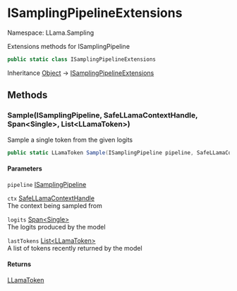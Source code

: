 # ISamplingPipelineExtensions

Namespace: LLama.Sampling

Extensions methods for ISamplingPipeline

```csharp
public static class ISamplingPipelineExtensions
```

Inheritance [Object](https://docs.microsoft.com/en-us/dotnet/api/system.object) → [ISamplingPipelineExtensions](./llama.sampling.isamplingpipelineextensions.md)

## Methods

### **Sample(ISamplingPipeline, SafeLLamaContextHandle, Span&lt;Single&gt;, List&lt;LLamaToken&gt;)**

Sample a single token from the given logits

```csharp
public static LLamaToken Sample(ISamplingPipeline pipeline, SafeLLamaContextHandle ctx, Span<float> logits, List<LLamaToken> lastTokens)
```

#### Parameters

`pipeline` [ISamplingPipeline](./llama.sampling.isamplingpipeline.md)<br>

`ctx` [SafeLLamaContextHandle](./llama.native.safellamacontexthandle.md)<br>
The context being sampled from

`logits` [Span&lt;Single&gt;](https://docs.microsoft.com/en-us/dotnet/api/system.span-1)<br>
The logits produced by the model

`lastTokens` [List&lt;LLamaToken&gt;](https://docs.microsoft.com/en-us/dotnet/api/system.collections.generic.list-1)<br>
A list of tokens recently returned by the model

#### Returns

[LLamaToken](./llama.native.llamatoken.md)<br>
